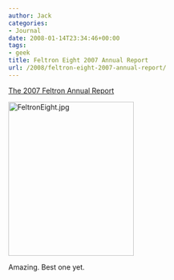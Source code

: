 ```yaml
---
author: Jack
categories:
- Journal
date: 2008-01-14T23:34:46+00:00
tags:
- geek
title: Feltron Eight 2007 Annual Report
url: /2008/feltron-eight-2007-annual-report/
---
```


[The 2007 Feltron Annual Report][1]

<img src="/files/FeltronEight.jpg" alt="FeltronEight.jpg" border="0" width="250" height="308" />

Amazing. Best one yet.

 [1]: http://feltron.com/index.php?/content/2007_annual_report/P1/